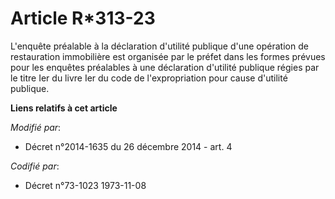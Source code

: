 # Article R*313-23

L'enquête préalable à la déclaration d'utilité publique d'une opération de restauration immobilière est organisée par le
préfet dans les formes prévues pour les enquêtes préalables à une déclaration d'utilité publique régies par le titre Ier du
livre Ier du code de l'expropriation pour cause d'utilité publique.

**Liens relatifs à cet article**

_Modifié par_:

  - Décret n°2014-1635 du 26 décembre 2014 - art. 4

_Codifié par_:

  - Décret n°73-1023 1973-11-08
